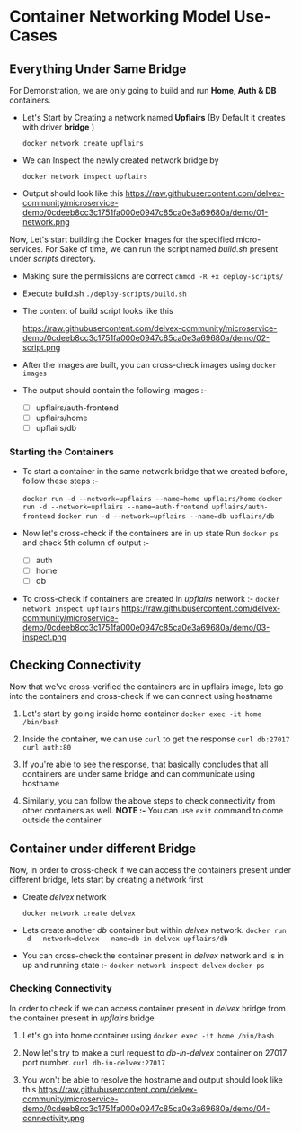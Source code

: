# Container Networking Model Use-Cases

## Everything Under Same Bridge 
For Demonstration, we are only going to build and run  **Home, Auth & DB** containers.

 - Let's Start by Creating a network named **Upflairs** (By Default it
   creates with driver **bridge** )
   
       docker network create upflairs
 - We can Inspect the newly created network bridge by  
   
       docker network inspect upflairs

 

 - Output should look like this 
    https://raw.githubusercontent.com/delvex-community/microservice-demo/0cdeeb8cc3c1751fa000e0947c85ca0e3a69680a/demo/01-network.png

Now, Let's start building the Docker Images for the specified micro-services.
For Sake of time, we can run the script named *build.sh* present under *scripts* directory.

 - Making sure the permissions are correct 
  `chmod -R +x deploy-scripts/`
  
 - Execute build.sh
   `./deploy-scripts/build.sh`
   
 - The content of build script looks like this

    https://raw.githubusercontent.com/delvex-community/microservice-demo/0cdeeb8cc3c1751fa000e0947c85ca0e3a69680a/demo/02-script.png

 - After the images are built, you can cross-check images using  `docker
   images`
 - The output should contain the following images :- 
   - [ ] upflairs/auth-frontend
   - [ ] upflairs/home
   - [ ]  upflairs/db

### Starting the Containers

 - To start a container in the same network bridge that we created
   before, follow these steps :-
   
   `docker run -d --network=upflairs --name=home upflairs/home`
    `docker run -d --network=upflairs --name=auth-frontend upflairs/auth-frontend` 
   `docker run -d --network=upflairs --name=db upflairs/db`
 - Now let's cross-check if the containers are in up state
   Run `docker ps` and check 5th column of output :-
   
      - [ ] auth
      - [ ] home
      - [ ]  db

 - To cross-check if containers are created in *upflairs* network :-
	 `docker network inspect upflairs`
	 https://raw.githubusercontent.com/delvex-community/microservice-demo/0cdeeb8cc3c1751fa000e0947c85ca0e3a69680a/demo/03-inspect.png


## Checking Connectivity

Now that we've cross-verified the containers are in upflairs image, lets go into the containers and cross-check if we can connect using hostname 

1. Let's start by going inside home container 
	`docker exec -it home /bin/bash`

2. Inside the container, we can use `curl` to get the response
	`curl db:27017`
	`curl auth:80`
3. If you're able to see the response, that basically concludes that all containers are under same bridge and can communicate using hostname
4. Similarly, you can follow the above steps to check connectivity from other containers as well.
**NOTE :-** You can use `exit` command to come outside the container

## Container under different Bridge

Now, in order to cross-check if we can access the containers present under different bridge, lets start by creating a network first

 - Create *delvex* network

	`docker network create delvex`

- Lets create another *db* container but within *delvex* network.
	`docker run -d --network=delvex --name=db-in-delvex upflairs/db`

- You can cross-check the container present in *delvex* network and is in up and running state :-
`docker network inspect delvex`
 `docker ps`

### Checking Connectivity 

 In order to check if we can access container present in *delvex* bridge from the container present in *upflairs* bridge 

1. Let's go into home container using 
   `docker exec -it home /bin/bash`
   
2. Now let's try to make a curl request to *db-in-delvex* container on 27017 port number.
 `curl db-in-delvex:27017`

3. You won't be able to resolve the hostname and output should look like this 
 https://raw.githubusercontent.com/delvex-community/microservice-demo/0cdeeb8cc3c1751fa000e0947c85ca0e3a69680a/demo/04-connectivity.png